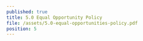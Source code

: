 ```yaml
---
published: true
title: 5.0 Equal Opportunity Policy
file: /assets/5.0-equal-opportunities-policy.pdf
position: 5
---
```

